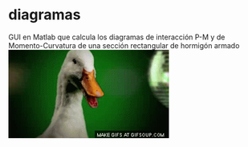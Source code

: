 # diagramas
GUI en Matlab que calcula los diagramas de interacción P-M y de Momento-Curvatura de una sección rectangular de hormigón armado
![](test.gif)
